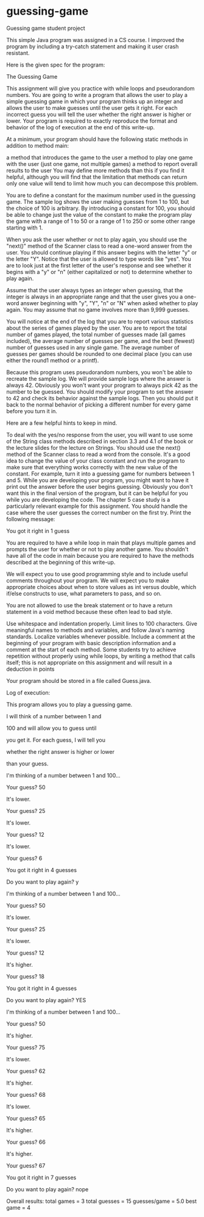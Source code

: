 # guessing-game
Guessing game student project

This simple Java program was assigned in a CS course.  I improved the program by including a try-catch statement and making it user crash resistant.

Here is the given spec for the program:

The Guessing Game 

This assignment will give you practice with while loops and pseudorandom numbers. You are going to write a program that allows the user to play a simple guessing game in which your program thinks up an integer and allows the user to make guesses until the user gets it right. For each incorrect guess you will tell the user whether the right answer is higher or lower. Your program is required to exactly reproduce the format and behavior of the log of execution at the end of this write-up.

At a minimum, your program should have the following static methods in addition to method main:

a method that introduces the game to the user
a method to play one game with the user (just one game, not multiple games)
a method to report overall results to the user
You may define more methods than this if you find it helpful, although you will find that the limitation that methods can return only one value will tend to limit how much you can decompose this problem.

You are to define a constant for the maximum number used in the guessing game. The sample log shows the user making guesses from 1 to 100, but the choice of 100 is arbitrary. By introducing a constant for 100, you should be able to change just the value of the constant to make the program play the game with a range of 1 to 50 or a range of 1 to 250 or some other range starting with 1.

When you ask the user whether or not to play again, you should use the "next()" method of the Scanner class to read a one-word answer from the user. You should continue playing if this answer begins with the letter "y" or the letter "Y". Notice that the user is allowed to type words like "yes". You are to look just at the first letter of the user's response and see whether it begins with a "y" or "n" (either capitalized or not) to determine whether to play again.

Assume that the user always types an integer when guessing, that the integer is always in an appropriate range and that the user gives you a one-word answer beginning with "y", "Y", "n" or "N" when asked whether to play again. You may assume that no game involves more than 9,999 guesses.

You will notice at the end of the log that you are to report various statistics about the series of games played by the user. You are to report the total number of games played, the total number of guesses made (all games included), the average number of guesses per game, and the best (fewest) number of guesses used in any single game. The average number of guesses per games should be rounded to one decimal place (you can use either the round1 method or a printf).

Because this program uses pseudorandom numbers, you won't be able to recreate the sample log. We will provide sample logs where the answer is always 42. Obviously you won't want your program to always pick 42 as the number to be guessed. You should modify your program to set the answer to 42 and check its behavior against the sample logs. Then you should put it back to the normal behavior of picking a different number for every game before you turn it in.

Here are a few helpful hints to keep in mind.

To deal with the yes/no response from the user, you will want to use some of the String class methods described in section 3.3 and 4.1 of the book or the lecture slides for the lecture on Strings. You should use the next() method of the Scanner class to read a word from the console.
It's a good idea to change the value of your class constant and run the program to make sure that everything works correctly with the new value of the constant. For example, turn it into a guessing game for numbers between 1 and 5.
While you are developing your program, you might want to have it print out the answer before the user begins guessing. Obviously you don't want this in the final version of the program, but it can be helpful for you while you are developing the code.
The chapter 5 case study is a particularly relevant example for this assignment.
You should handle the case where the user guesses the correct number on the first try. Print the following message:

You got it right in 1 guess

You are required to have a while loop in main that plays multiple games and prompts the user for whether or not to play another game. You shouldn't have all of the code in main because you are required to have the methods described at the beginning of this write-up.

We will expect you to use good programming style and to include useful comments throughout your program. We will expect you to make appropriate choices about when to store values as int versus double, which if/else constructs to use, what parameters to pass, and so on.

You are not allowed to use the break statement or to have a return statement in a void method because these often lead to bad style.

Use whitespace and indentation properly. Limit lines to 100 characters. Give meaningful names to methods and variables, and follow Java's naming standards. Localize variables whenever possible. Include a comment at the beginning of your program with basic description information and a comment at the start of each method. Some students try to achieve repetition without properly using while loops, by writing a method that calls itself; this is not appropriate on this assignment and will result in a deduction in points

Your program should be stored in a file called Guess.java.

Log of execution:


This program allows you to play a guessing game.

I will think of a number between 1 and

100 and will allow you to guess until

you get it. For each guess, I will tell you

whether the right answer is higher or lower

than your guess.

 

I'm thinking of a number between 1 and 100...

Your guess? 50

It's lower.

Your guess? 25

It's lower.

Your guess? 12

It's lower.

Your guess? 6

You got it right in 4 guesses

Do you want to play again? y

 

I'm thinking of a number between 1 and 100...

Your guess? 50

It's lower.

Your guess? 25

It's lower.

Your guess? 12

It's higher.

Your guess? 18

You got it right in 4 guesses

Do you want to play again? YES

 

I'm thinking of a number between 1 and 100...

Your guess? 50

It's higher.

Your guess? 75

It's lower.

Your guess? 62

It's higher.

Your guess? 68

It's lower.

Your guess? 65

It's higher.

Your guess? 66

It's higher.

Your guess? 67

You got it right in 7 guesses

Do you want to play again? nope

 

Overall results:
    total games   = 3
    total guesses = 15
    guesses/game  = 5.0
    best game     = 4
            
